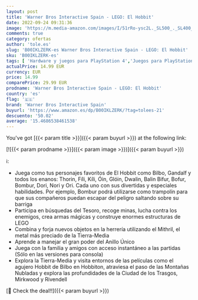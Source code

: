 ```yaml
---
layout: post
title: 'Warner Bros Interactive Spain - LEGO: El Hobbit'
date: 2022-09-24 09:31:36
image: 'https://m.media-amazon.com/images/I/51rRo-ysc2L._SL500_._SL400_.jpg'
comments: true
category: ofertas
author: 'tole.es'
slug: 'B00IKLZERK-es Warner Bros Interactive Spain - LEGO: El Hobbit'
sku: 'B00IKLZERK-es'
tags: [ 'Hardware y juegos para PlayStation 4','Juegos para PlayStation 4','Videojuegos','lego:','warner bros interactive spain','🇪🇸', ]
actualPrice: 14.99 EUR
currency: EUR
price: 14.99
comparePrice: 29.99 EUR
prodname: 'Warner Bros Interactive Spain - LEGO: El Hobbit'
country: 'es'
flag: '🇪🇸'
brand: 'Warner Bros Interactive Spain'
buyurl: 'https://www.amazon.es/dp/B00IKLZERK/?tag=tolees-21'
descuento: '50.02'
average: '15.4686538461538'
---
```


You've got [{{< param title >}}]({{< param buyurl >}}) at the following link:

[![{{< param prodname >}}]({{< param image >}})]({{< param buyurl >}})

ℹ️:

- Juega como tus personajes favoritos de El Hobbit como Bilbo, Gandalf y todos los enanos: Thorin, Fíli, Kíli, Óin, Glóin, Dwalin, Balin Bifur, Bofur, Bombur, Dori, Nori y Ori. Cada uno con sus divertidas y especiales habilidades. Por ejemplo, Bombur podrá utilizarse como trampolín para que sus compañeros puedan escapar del peligro saltando sobre su barriga
- Participa en búsquedas del Tesoro, recoge minas, lucha contra los enemigos, crea armas mágicas y construye enormes estructuras de LEGO
- Combina y forja nuevos objetos en la herrería utilizando el Mithril, el metal más preciado de la Tierra-Media
- Aprende a manejar el gran poder del Anillo Único
- Juega con la familia y amigos con acceso instantáneo a las partidas (Sólo en las versiones para consola)
- Explora la Tierra-Media y visita entornos de las películas como el agujero Hobbit de Bilbo en Hobbiton, atraviesa el paso de las Montañas Nubladas y explora las profundidades de la Ciudad de los Trasgos, Mirkwood y Rivendell

[🛒 Check the deal!!]({{< param buyurl >}})
